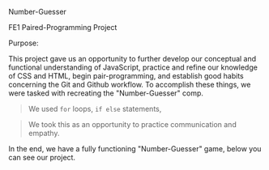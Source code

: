 Number-Guesser

FE1 Paired-Programming Project

Purpose:

This project gave us an opportunity to further develop our conceptual and functional understanding of JavaScript, practice and refine our knowledge of CSS and HTML, begin pair-programming, and establish good habits concerning the Git and Github workflow. To accomplish these things, we were tasked with recreating the "Number-Guesser" comp.

  > We used `for` loops, `if else` statements,

  > We took this as an opportunity to practice communication and empathy.

In the end, we have a fully functioning "Number-Guesser" game, below you can see our project.
